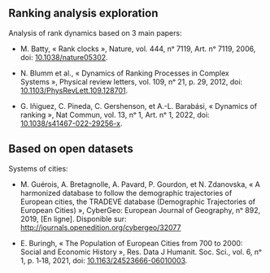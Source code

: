 
## Ranking analysis exploration

Analysis of rank dynamics based on 3 main papers:

-   M. Batty, « Rank clocks », Nature, vol. 444, nᵒ 7119, Art. nᵒ 7119,
    2006, doi:
    [10.1038/nature05302](https://doi.org/10.1038/nature05302).

-   N. Blumm et al., « Dynamics of Ranking Processes in Complex
    Systems », Physical review letters, vol. 109, nᵒ 21, p. 29, 2012,
    doi:
    [10.1103/PhysRevLett.109.128701](https://doi.org/10.1103/PhysRevLett.109.128701).

-   G. Iñiguez, C. Pineda, C. Gershenson, et A.-L. Barabási, « Dynamics
    of ranking », Nat Commun, vol. 13, nᵒ 1, Art. nᵒ 1, 2022, doi:
    [10.1038/s41467-022-29256-x](https://doi.org/10.1038/s41467-022-29256-x).

## Based on open datasets

Systems of cities:

-   M. Guérois, A. Bretagnolle, A. Pavard, P. Gourdon, et N. Zdanovska,
    « A harmonized database to follow the demographic trajectories of
    European cities, the TRADEVE database (Demographic Trajectories of
    European Cities) », CyberGeo: European Journal of Geography, nᵒ 892,
    2019, \[En ligne\]. Disponible sur:
    <http://journals.openedition.org/cybergeo/32077>

-   E. Buringh, « The Population of European Cities from 700 to 2000:
    Social and Economic History », Res. Data J Humanit. Soc. Sci.,
    vol. 6, nᵒ 1, p. 1‑18, 2021, doi:
    [10.1163/24523666-06010003](https://doi.org/10.1163/24523666-06010003).
